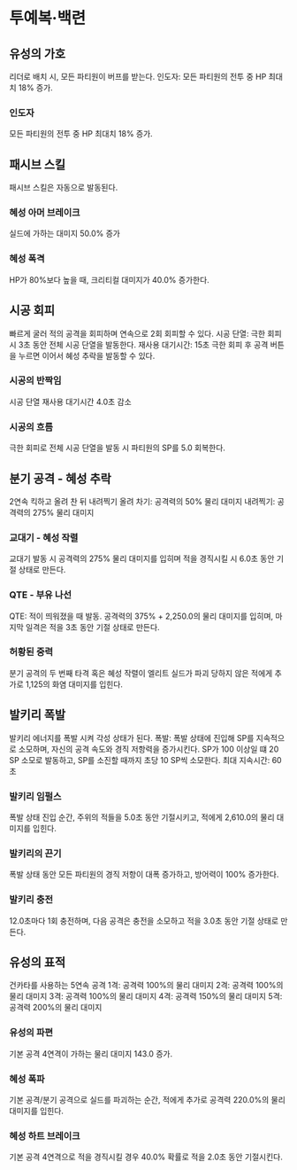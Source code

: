 # 투예복·백련

## 유성의 가호

리더로 배치 시, 모든 파티원이 버프를 받는다.
인도자: 모든 파티원의 전투 중 HP 최대치 18% 증가.

### 인도자

모든 파티원의 전투 중 HP 최대치 18% 증가.

## 패시브 스킬

패시브 스킬은 자동으로 발동된다.

### 혜성 아머 브레이크

실드에 가하는 대미지 50.0% 증가

### 혜성 폭격

HP가 80%보다 높을 때, 크리티컬 대미지가 40.0% 증가한다.

## 시공 회피

빠르게 굴러 적의 공격을 회피하며 연속으로 2회 회피할 수 있다.
시공 단열: 극한 회피 시 3초 동안 전체 시공 단열을 발동한다. 재사용 대기시간: 15초
극한 회피 후 공격 버튼을 누르면 이어서 혜성 추락을 발동할 수 있다.

### 시공의 반짝임

시공 단열 재사용 대기시간 4.0초 감소

### 시공의 흐름

극한 회피로 전체 시공 단열을 발동 시 파티원의 SP를 5.0 회복한다.

## 분기 공격 - 혜성 추락

2연속 킥하고 올려 찬 뒤 내려찍기
올려 차기: 공격력의 50% 물리 대미지
내려찍기: 공격력의 275% 물리 대미지

### 교대기 - 혜성 작렬

교대기 발동 시 공격력의 275% 물리 대미지를 입히며 적을 경직시킬 시 6.0초 동안 기절 상태로 만든다.

### QTE - 부유 나선

QTE: 적이 띄워졌을 때 발동. 공격력의 375% + 2,250.0의 물리 대미지를 입히며, 마지막 일격은 적을 3초 동안 기절 상태로 만든다.

### 허황된 중력

분기 공격의 두 번째 타격 혹은 혜성 작렬이 엘리트 실드가 파괴 당하지 않은 적에게 추가로 1,125의 화염 대미지를 입힌다.

## 발키리 폭발

발키리 에너지를 폭발 시켜 각성 상태가 된다.
폭발: 폭발 상태에 진입해 SP를 지속적으로 소모하며, 자신의 공격 속도와 경직 저항력을 증가시킨다.
SP가 100 이상일 떄 20 SP 소모로 발동하고, SP를 소진할 때까지 초당 10 SP씩 소모한다. 최대 지속시간: 60초

### 발키리 임펄스

폭발 상태 진입 순간, 주위의 적들을 5.0초 동안 기절시키고, 적에게 2,610.0의 물리 대미지를 입힌다.

### 발키리의 끈기

폭발 상태 동안 모든 파티원의 경직 저항이 대폭 증가하고, 방어력이 100% 증가한다.

### 발키리 충전

12.0초마다 1회 충전하며, 다음 공격은 충전을 소모하고 적을 3.0초 동안 기절 상태로 만든다.

## 유성의 표적

건카타를 사용하는 5연속 공격
1격: 공격력 100%의 물리 대미지
2격: 공격력 100%의 물리 대미지
3격: 공격력 100%의 물리 대미지
4격: 공격력 150%의 물리 대미지
5격: 공격력 200%의 물리 대미지

### 유성의 파편

기본 공격 4연격이 가하는 물리 대미지 143.0 증가.

### 혜성 폭파

기본 공격/분기 공격으로 실드를 파괴하는 순간, 적에게 추가로 공격력 220.0%의 물리 대미지를 입힌다.

### 혜성 하트 브레이크

기본 공격 4연격으로 적을 경직시킬 경우 40.0% 확률로 적을 2.0초 동안 기절시킨다.
